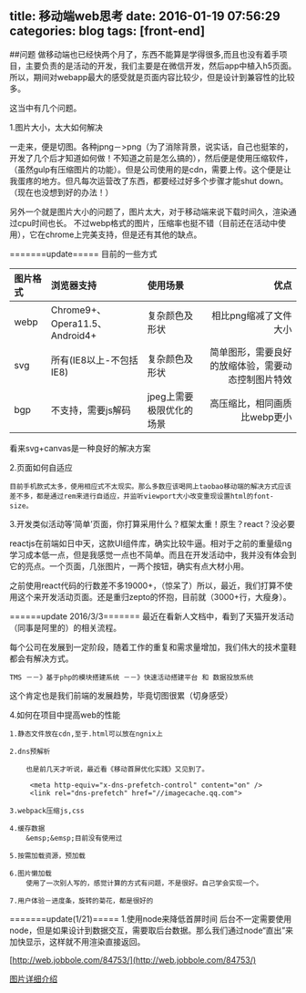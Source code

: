 title: 移动端web思考
date: 2016-01-19 07:56:29 
categories: blog
tags: [front-end]    
---

##问题
做移动端也已经快两个月了，东西不能算是学得很多,而且也没有着手项目，主要负责的是活动的开发，我们主要是在微信开发，然后app中植入h5页面。所以，期间对webapp最大的感受就是页面内容比较少，但是设计到兼容性的比较多。

这当中有几个问题。

<!-- more -->

1.图片大小，太大如何解决
	
一走来，便是切图。各种jpng－>png（为了消除背景，说实话，自己也挺笨的，开发了几个后才知道如何做！不知道之前是怎么搞的），然后便是使用压缩软件，（虽然gulp有压缩图片的功能）。但是公司使用的是cdn，需要上传。这个便是让我蛋疼的地方。但凡每次运营改了东西，都要经过好多个步骤才能shut down。（现在也没想到好的办法！）

另外一个就是图片大小的问题了，图片太大，对于移动端来说下载时间久，渲染通过cpu时间也长。 不过webp格式的图片，压缩率也挺不错（目前还在活动中使用），它在chrome上完美支持，但是还有其他的缺点。
	
=======update=====
目前的一些方式

| 图片格式 |  浏览器支持 |  使用场景 | 优点  |
| :-------- | :-------- |:-------- |--------:| 
| webp | Chrome9+、Opera11.5、Android4+ | 复杂颜色及形状 |  相比png缩减了文件大小 |
| svg | 所有(IE8以上-不包括IE8) | 复杂颜色及形状 |  简单图形，需要良好的放缩体验，需要动态控制图片特效 | 矢量图片，不受像素支持 |
| bgp | 不支持，需要js解码 | jpeg上需要极限优化的场景 |  高压缩比，相同画质比webp更小 | jpeg上需要极限优化的场景

看来svg+canvas是一种良好的解决方案


2.页面如何自适应

	目前手机款式太多，使用相应式不太现实。那么多数应该喝网上taobao移动端的解决方式应该差不多，都是通过rem来进行自适应，并监听viewport大小改变重现设置html的font-size。

3.开发类似活动等‘简单’页面，你打算采用什么？框架太重！原生？react？没必要
	
reactjs在前端如日中天，这款UI组件库，确实比较牛逼。相对于之前的重量级ng学习成本低一点，但是我感觉一点也不简单。而且在开发活动中，我并没有体会到它的亮点。一个页面，几张图片，一两个按钮，确实有点大材小用。

之前使用react代码的行数差不多19000+，（惊呆了）所以，最近，我们打算不使用这个来开发活动页面。还是重归zepto的怀抱，目前就（3000+行，大瘦身）。

======update 2016/3/3=======
最近在看新人文档中，看到了天猫开发活动（同事是阿里的）的相关流程。

每个公司在发展到一定阶段，随着工作的重复和需求量增加，我们伟大的技术童鞋都会有解决方式。

	TMS －－》基于php的模块搭建系统 －－》快速活动搭建平台 和 数据投放系统

这个肯定也是我们前端的发展趋势，毕竟切图很累（切身感受）



4.如何在项目中提高web的性能

	
	1.静态文件放在cdn,至于.html可以放在ngnix上
	
	2.dns预解析

		也是前几天才听说，最近看《移动首屏优化实践》又见到了。
		
		￼<meta http-equiv="x-dns-prefetch-control" content="on" /> 
		 <link rel="dns-prefetch" href="//imagecache.qq.com"> 

	3.webpack压缩js,css

	4.缓存数据
		&emsp;&emsp;目前没有使用过

	5.按需加载资源，预加载

	6.图片懒加载
		使用了一次别人写的，感觉计算的方式有问题，不是很好。自己学会实现一个。

	7.用户体验－进度条，旋转的菊花，都是很好的

=======update(1/21)=====
1.使用node来降低首屏时间
后台不一定需要使用node，但是如果设计到数据交互，需要取后台数据。那么我们通过node“直出”来加快显示，这样就不用渲染直接返回。

[http://web.jobbole.com/84753/](http://web.jobbole.com/84753/)

[图片详细介绍](http://imweb.io/topic/568b20194c44bcc56092e415)
